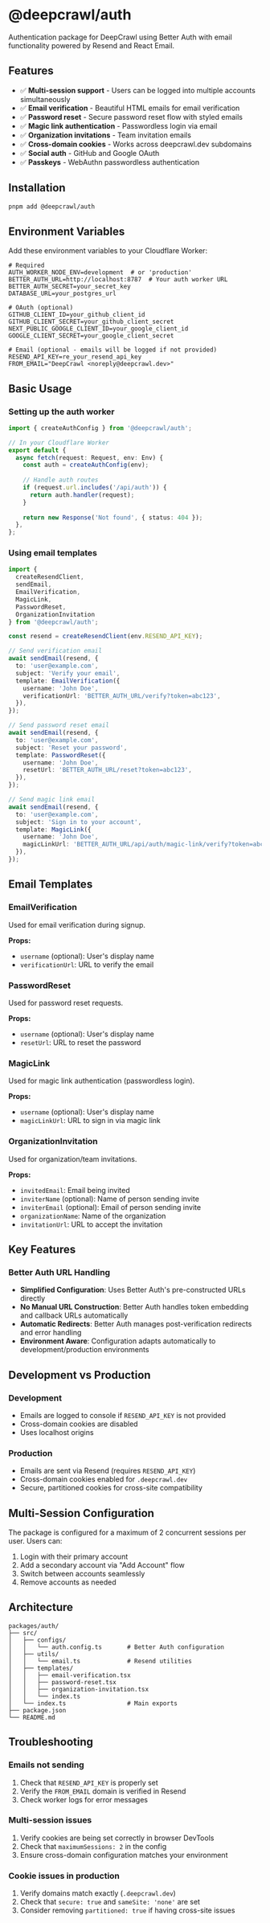 # @deepcrawl/auth

Authentication package for DeepCrawl using Better Auth with email functionality powered by Resend and React Email.

## Features

- ✅ **Multi-session support** - Users can be logged into multiple accounts simultaneously
- ✅ **Email verification** - Beautiful HTML emails for email verification
- ✅ **Password reset** - Secure password reset flow with styled emails  
- ✅ **Magic link authentication** - Passwordless login via email
- ✅ **Organization invitations** - Team invitation emails
- ✅ **Cross-domain cookies** - Works across deepcrawl.dev subdomains
- ✅ **Social auth** - GitHub and Google OAuth
- ✅ **Passkeys** - WebAuthn passwordless authentication

## Installation

```bash
pnpm add @deepcrawl/auth
```

## Environment Variables

Add these environment variables to your Cloudflare Worker:

```env
# Required
AUTH_WORKER_NODE_ENV=development  # or 'production'
BETTER_AUTH_URL=http://localhost:8787  # Your auth worker URL
BETTER_AUTH_SECRET=your_secret_key
DATABASE_URL=your_postgres_url

# OAuth (optional)
GITHUB_CLIENT_ID=your_github_client_id
GITHUB_CLIENT_SECRET=your_github_client_secret
NEXT_PUBLIC_GOOGLE_CLIENT_ID=your_google_client_id
GOOGLE_CLIENT_SECRET=your_google_client_secret

# Email (optional - emails will be logged if not provided)
RESEND_API_KEY=re_your_resend_api_key
FROM_EMAIL="DeepCrawl <noreply@deepcrawl.dev>"
```

## Basic Usage

### Setting up the auth worker

```typescript
import { createAuthConfig } from '@deepcrawl/auth';

// In your Cloudflare Worker
export default {
  async fetch(request: Request, env: Env) {
    const auth = createAuthConfig(env);
    
    // Handle auth routes
    if (request.url.includes('/api/auth')) {
      return auth.handler(request);
    }
    
    return new Response('Not found', { status: 404 });
  },
};
```

### Using email templates

```typescript
import { 
  createResendClient, 
  sendEmail, 
  EmailVerification,
  MagicLink,
  PasswordReset,
  OrganizationInvitation 
} from '@deepcrawl/auth';

const resend = createResendClient(env.RESEND_API_KEY);

// Send verification email
await sendEmail(resend, {
  to: 'user@example.com',
  subject: 'Verify your email',
  template: EmailVerification({
    username: 'John Doe',
    verificationUrl: 'BETTER_AUTH_URL/verify?token=abc123',
  }),
});

// Send password reset email
await sendEmail(resend, {
  to: 'user@example.com',
  subject: 'Reset your password',
  template: PasswordReset({
    username: 'John Doe',
    resetUrl: 'BETTER_AUTH_URL/reset?token=abc123',
  }),
});

// Send magic link email
await sendEmail(resend, {
  to: 'user@example.com',
  subject: 'Sign in to your account',
  template: MagicLink({
    username: 'John Doe',
    magicLinkUrl: 'BETTER_AUTH_URL/api/auth/magic-link/verify?token=abc123',
  }),
});
```

## Email Templates

### EmailVerification

Used for email verification during signup.

**Props:**
- `username` (optional): User's display name
- `verificationUrl`: URL to verify the email

### PasswordReset

Used for password reset requests.

**Props:**
- `username` (optional): User's display name  
- `resetUrl`: URL to reset the password

### MagicLink

Used for magic link authentication (passwordless login).

**Props:**
- `username` (optional): User's display name
- `magicLinkUrl`: URL to sign in via magic link

### OrganizationInvitation

Used for organization/team invitations.

**Props:**
- `invitedEmail`: Email being invited
- `inviterName` (optional): Name of person sending invite
- `inviterEmail` (optional): Email of person sending invite
- `organizationName`: Name of the organization
- `invitationUrl`: URL to accept the invitation

## Key Features

### Better Auth URL Handling
- **Simplified Configuration**: Uses Better Auth's pre-constructed URLs directly
- **No Manual URL Construction**: Better Auth handles token embedding and callback URLs automatically
- **Automatic Redirects**: Better Auth manages post-verification redirects and error handling
- **Environment Aware**: Configuration adapts automatically to development/production environments

## Development vs Production

### Development
- Emails are logged to console if `RESEND_API_KEY` is not provided
- Cross-domain cookies are disabled
- Uses localhost origins

### Production  
- Emails are sent via Resend (requires `RESEND_API_KEY`)
- Cross-domain cookies enabled for `.deepcrawl.dev`
- Secure, partitioned cookies for cross-site compatibility

## Multi-Session Configuration

The package is configured for a maximum of 2 concurrent sessions per user. Users can:

1. Login with their primary account
2. Add a secondary account via "Add Account" flow
3. Switch between accounts seamlessly
4. Remove accounts as needed

## Architecture

```
packages/auth/
├── src/
│   ├── configs/
│   │   └── auth.config.ts       # Better Auth configuration
│   ├── utils/
│   │   └── email.ts             # Resend utilities
│   ├── templates/
│   │   ├── email-verification.tsx
│   │   ├── password-reset.tsx
│   │   ├── organization-invitation.tsx
│   │   └── index.ts
│   └── index.ts                 # Main exports
├── package.json
└── README.md
```

## Troubleshooting

### Emails not sending

1. Check that `RESEND_API_KEY` is properly set
2. Verify the `FROM_EMAIL` domain is verified in Resend
3. Check worker logs for error messages

### Multi-session issues

1. Verify cookies are being set correctly in browser DevTools
2. Check that `maximumSessions: 2` in the config
3. Ensure cross-domain configuration matches your environment

### Cookie issues in production

1. Verify domains match exactly (`.deepcrawl.dev`)
2. Check that `secure: true` and `sameSite: 'none'` are set
3. Consider removing `partitioned: true` if having cross-site issues 